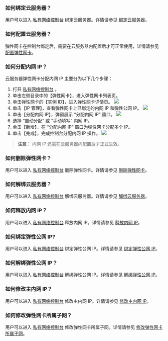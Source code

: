 

### 如何绑定云服务器？
用户可以进入 [私有网络控制台](https://console.cloud.tencent.com/vpc) 绑定云服务器。详情请参见 [绑定云服务器](http://intl.cloud.tencent.com/document/product/576/18535)。

### 如何配置云服务器？
弹性网卡在控制台绑定后，需要在云服务器内配置后才可正常使用，详情请参见 [配置弹性网卡](http://intl.cloud.tencent.com/document/product/576/18535)。

### 如何分配内网 IP？
云服务器弹性网卡分配内网 IP 主要分为以下几个步骤：

1. 打开 [私有网络控制台](https://console.cloud.tencent.com/vpc)  。
2. 单击左侧目录中的【弹性网卡】，进入弹性网卡列表页。
3. 单击弹性网卡的【实例 ID】，进入弹性网卡详情页。
![](https://main.qcloudimg.com/raw/028702aac3f587be778dc142ccb3723a.png)
4. 单击【IP 管理】，查看弹性网卡上已绑定的内网 IP 和弹性公网 IP。
![](https://main.qcloudimg.com/raw/2126e5ef73cfd2fba09f444908a51cfe.png)
5. 单击【分配内网 IP】，弹窗展示 “分配内网 IP” 窗口。
![](
https://main.qcloudimg.com/raw/8558c454e20679efab3e3d6874b6cb21.jpg)
6. 选择 “自动分配” 或 “手动填写” 内网 IP。
7. 单击【新增】，在 “分配内网 IP” 窗口为弹性网卡分配多个 IP。
8. 单击【完成】，完成控制台分配内网 IP 操作。
![](https://main.qcloudimg.com/raw/df6e8723866f977bc9f0db9aee33148d.jpg)



>**注意：**
>内网 IP 还需在云服务器内配置后才正式生效。


### 如何删除弹性网卡？
用户可以进入 [私有网络控制台](https://console.cloud.tencent.com/vpc) 删除弹性网卡。详情请参见 [删除弹性网卡](http://intl.cloud.tencent.com/document/product/576/18536)。

### 如何解绑云服务器？
用户可以进入 [私有网络控制台](https://console.cloud.tencent.com/vpc) 解绑云服务器。详情请参见 [解绑云服务器](http://intl.cloud.tencent.com/document/product/576/18537)。

### 如何释放内网 IP？
用户可以进入 [私有网络控制台](https://console.cloud.tencent.com/vpc) 释放内网 IP。详情请参见 [释放内网 IP](http://intl.cloud.tencent.com/document/product/576/18538)。

### 如何绑定弹性公网 IP?
用户可以进入 [私有网络控制台](https://console.cloud.tencent.com/vpc) 绑定弹性公网 IP。详情请参见 [绑定弹性公网 IP](http://intl.cloud.tencent.com/document/product/576/18539)。

### 如何解绑弹性公网 IP？
用户可以进入 [私有网络控制台](https://console.cloud.tencent.com/vpc) 解绑弹性公网 IP。详情请参见 [解绑弹性公网 IP](http://intl.cloud.tencent.com/document/product/576/18540)。

### 如何修改主内网 IP？
用户可以进入 [私有网络控制台](https://console.cloud.tencent.com/vpc) 修改主内网 IP。详情请参见 [修改主内网 IP](http://intl.cloud.tencent.com/document/product/576/18541)。

### 如何修改弹性网卡所属子网？
用户可以进入 [私有网络控制台](https://console.cloud.tencent.com/vpc) 修改弹性网卡所属子网。详情请参见 [修改弹性网卡所属子网](http://intl.cloud.tencent.com/document/product/576/18542)。
